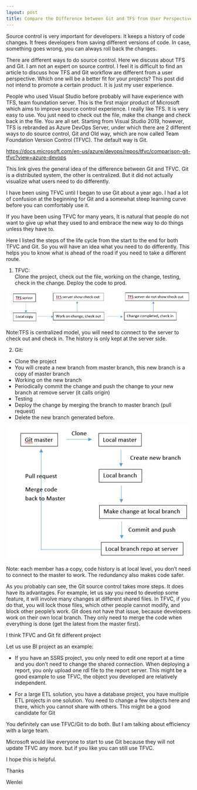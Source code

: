 ```yaml
---
layout: post
title: Compare the Difference between Git and TFS from User Perspective
---
```


Source control is very important for developers. It keeps a history of code changes.  It frees developers from saving different versions of code.  In case, something goes wrong, you can always roll back the changes.  

There are different ways to do source control. Here we discuss about TFS and Git. I am not an expert on source control. I feel it is difficult to find an article to discuss how TFS and Git workflow are different from a user perspective.  Which one will be a better fit for your projects? This post did not intend to promote a certain product. It is just my user experience.   

People who used Visual Studio before probably will have experience with TFS, team foundation server. This is the first major product of Microsoft which aims to improve source control experience. I really like TFS. It is very easy to use. You just need to check out the file, make the change and check back in the file. You are all set.  Starting from Visual Studio 2019, however, TFS is rebranded as Azure DevOps Server, under which there are 2 different ways to do source control, Git and Old way, which are now called Team Foundation Version Control (TFVC). The default way is Git.  

<https://docs.microsoft.com/en-us/azure/devops/repos/tfvc/comparison-git-tfvc?view=azure-devops>  

This link gives the general idea of the difference between Git and TFVC.  Git is a distributed system, the other is centralized. But it did not actually visualize what users need to do differently.  

I have been using TFVC until I began to use Git about a year ago.  I had a lot of confusion at the beginning for Git and a somewhat steep learning curve before you can comfortably use it.  

If you have been using TFVC for many years, It is natural that people do not want to give up what they used to and embrace the new way to do things unless they have to.  

Here I listed the steps of the life cycle from the start to the end for both TFVC and Git. So you will have an idea what you need to do differently.  This helps you to know what is ahead of the road if you need to take a different route.  

1. TFVC:  
Clone the project, check out the file, working on the change, testing, check in the change.  Deploy the code to prod.  

<img src="/images/blog46/TFS.PNG">   

Note:TFS is centralized model, you will need to connect to the server to check out and check in. The history is only kept at the server side.  
  

2. Git:  
* Clone the project  
* You will create a new branch from master branch, this new branch is a copy of master branch  
* Working on the new branch  
* Periodically commit the change and push the change to your new branch at remove server (it calls origin)  
* Testing  
* Deploy the change by merging the branch to master branch (pull request)  
* Delete the new branch generated before.  


<img src="/images/blog46/Git.PNG"> 

Note: each member has a copy, code history is at local level, you don’t need to connect to the master to work. The redundancy also makes code safer.  
 
As you probably can see, the Git source control takes more steps. It does have its advantages. For example, let us say you need to develop some feature, it will involve many changes at different shared files. In TFVC, if you do that, you will lock those files, which other people cannot modify, and block other people’s work. Git does not have that issue, because developers work on their own local branch. They only need to merge the code when everything is done (get the latest from the master first).  

I think TFVC and Git fit different project  

Let us use BI project as an example:  

* If you have an SSRS project, you only need to edit one report at a time and you don’t need to change the shared connection. When deploying a report, you only upload one rdl file to the report server.   This might be a good example to use TFVC, the object you developed are relatively independent.  

* For a large ETL solution, you have a database project, you have multiple ETL projects in one solution. You need to change a few objects here and there, which you cannot share with others.  This might be a good candidate for Git  


You definitely can use TFVC/Git to do both. But I am talking about efficiency with a large team.  

Microsoft would like everyone to start to use Git because they will not update TFVC any more. but if you like you can still use TFVC.  

I hope this is helpful.  

Thanks  

Wenlei


